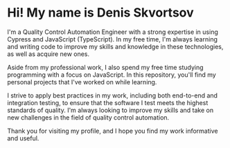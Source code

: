 # Hi! My name is Denis Skvortsov
I'm a Quality Control Automation Engineer with a strong expertise in using Cypress and JavaScript (TypeScript). In my free time, I'm always learning and writing code to improve my skills and knowledge in these technologies, as well as acquire new ones.

Aside from my professional work, I also spend my free time studying programming with a focus on JavaScript. In this repository, you'll find my personal projects that I've worked on while learning.

I strive to apply best practices in my work, including both end-to-end and integration testing, to ensure that the software I test meets the highest standards of quality. I'm always looking to improve my skills and take on new challenges in the field of quality control automation. 

Thank you for visiting my profile, and I hope you find my work informative and useful.




